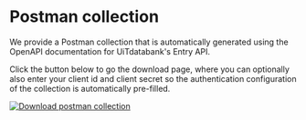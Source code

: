 # Postman collection

We provide a Postman collection that is automatically generated using the OpenAPI documentation for UiTdatabank's Entry API. 

Click the button below to go the download page, where you can optionally also enter your client id and client secret so the authentication configuration of the collection is automatically pre-filled.

<!-- focus: false -->

[![Download postman collection](https://postman.publiq.be/postman-download.svg)](https://postman.publiq.be/?api=udb-entry)
